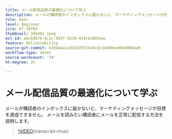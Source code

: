 ```yaml
---
title: メール配信品質の最適化について学ぶ
description: メールが購読者のインボックスに届かないと、マーケティングメッセージが目標を達成できません。 メールを読みたい購読者にメールを正常に配信する方法を説明します。
role: User
level: Beginner
jira: KT-10764
thumbnail: 345481.jpeg
exl-id: abc6d870-6c2c-453f-9239-424cb2803aec
feature: Deliverability
source-git-commit: 63d4aea1c818d35724c0cdc14e69ea00eb06b4a0
workflow-type: tm+mt
source-wordcount: '74'
ht-degree: 2%

---
```


# メール配信品質の最適化について学ぶ

メールが購読者のインボックスに届かないと、マーケティングメッセージが目標を達成できません。 メールを読みたい購読者にメールを正常に配信する方法を説明します。

>[!VIDEO](https://video.tv.adobe.com/v/3409788/?quality=12&learn=on&captions=jpn){transcript=true}
